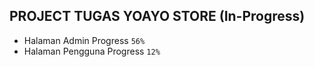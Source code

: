 ## PROJECT TUGAS YOAYO STORE (In-Progress)
 - Halaman Admin Progress `56%`
 - Halaman Pengguna Progress `12%`